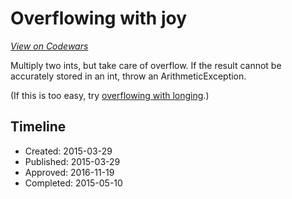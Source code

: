 # Overflowing with joy
[*View on Codewars*](https://www.codewars.com/kata/overflowing-with-joy)

Multiply two ints, but take care of overflow. If the result cannot be accurately stored in an int, throw an ArithmeticException.

(If this is too easy, try [overflowing with longing](/kata/overflowing-with-longing).)

## Timeline
- Created: 2015-03-29
- Published: 2015-03-29
- Approved: 2016-11-19
- Completed: 2015-05-10